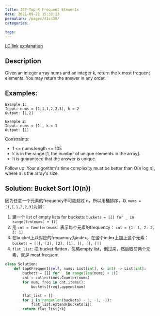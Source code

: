 ```yaml
---
title: 347-Top K Frequent Elements
date: 2021-09-21 15:33:13
permalink: /pages/41c439/
categories:
  
tags:
---
```

[LC link](https://leetcode.com/problems/top-k-frequent-elements/)
[explanation](https://leetcode.com/problems/top-k-frequent-elements/discuss/740374/Python-5-lines-O(n)-buckets-solution-explained.)
## Description
Given an integer array nums and an integer k, return the k most frequent elements. You may return the answer in any order.

## Examples:
```
Example 1:
Input: nums = [1,1,1,2,2,3], k = 2
Output: [1,2]

Example 2:
Input: nums = [1], k = 1
Output: [1]
``` 

Constraints:
- 1 <= nums.length <= 105
- k is in the range [1, the number of unique elements in the array].
- It is guaranteed that the answer is unique.
 

Follow up: Your algorithm's time complexity must be better than O(n log n), where n is the array's size.

## Solution: Bucket Sort (O(n))
因为任意一个元素的frequency不可能超过 n，所以用桶排序，以 `nums = [1,1,1,2,2,3]`为例：
1. 建一个 list of empty lists for buckets: `buckets = [[] for _ in range(len(nums) + 1)]`
2. 用 `cnt = Counter(nums)` 表示每个元素的frequency： `cnt = {1: 3, 2: 2, 3: 1}`
3. 在bucket上以对应的frequency为index，在这个index上加上这个元素：`buckets = [[], [3], [2], [1], [], [], []]`
4. `flat_list`: 把 bucket flatten，忽略empty list，倒过来，然后取前两个元素，就是 most frequent
```python
class Solution:
    def topKFrequent(self, nums: List[int], k: int) -> List[int]:
        buckets = [[] for _ in range(len(nums) + 1)]
        cnt = collections.Counter(nums)
        for num, freq in cnt.items():
            buckets[freq].append(num)

        flat_list = []
        for i in range(len(buckets) - 1, -1, -1):
            flat_list.extend(buckets[i])
        return flat_list[:k]
```